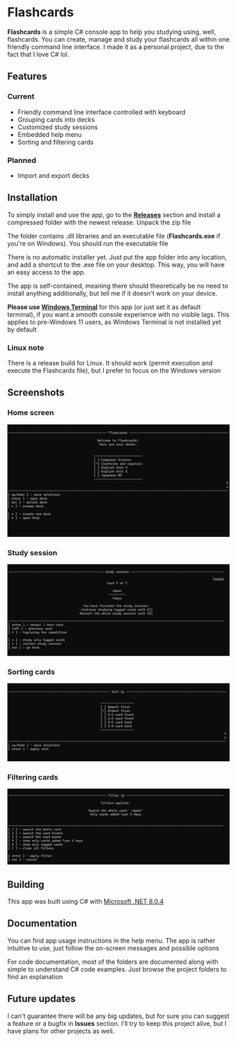 # Flashcards
**Flashcards** is a simple C# console app to help you studying using, well, flashcards. You can create, manage and study your flashcards all within one friendly command line interface. I made it as a personal project, due to the fact that I love C# lol.

## Features

### Current ###
- Friendly command line interface controlled with keyboard
- Grouping cards into decks
- Customized study sessions
- Embedded help menu
- Sorting and filtering cards
### Planned ###
- Import and export decks

## Installation ##
To simply install and use the app, go to the [**Releases**](https://github.com/creeper82/Flashcards/releases) section and install a compressed folder with the newest release. Unpack the zip file

The folder contains .dll libraries and an executable file (**Flashcards.exe** if you're on Windows). You should run the executable file

There is no automatic installer yet. Just put the app folder into any location, and add a shortcut to the .exe file on your desktop. This way, you will have an easy access to the app.

The app is self-contained, meaning there should theoretically be no need to install anything additionally, but tell me if it doesn't work on your device.

**Please use [Windows Terminal](https://apps.microsoft.com/detail/9N0DX20HK701)** for this app (or just set it as default terminal), if you want a smooth console experience with no visible lags. This applies to pre-Windows 11 users, as Windows Terminal is not installed yet by default

### Linux note ###
There is a release build for Linux. It should work (permit execution and execute the Flashcards file), but I prefer to focus on the Windows version

## Screenshots ##
### Home screen ###
![App menu](screenshots/menu.png)
### Study session ###
![Study session menu](screenshots/studysession.png)
### Sorting cards ###
![Sorting menu](screenshots/sorting.png)
### Filtering cards ###
![Filtering menu](screenshots/filtering.png)

## Building ##
This app was built using C# with [Microsoft .NET 8.0.4](https://dotnet.microsoft.com/en-us/download)

## Documentation ##
You can find app usage instructions in the help menu. The app is rather intuitive to use, just follow the on-screen messages and possible options

For code documentation, most of the folders are documented along with simple to understand C# code examples. Just browse the project folders to find an explanation

## Future updates ##
I can't guarantee there will be any big updates, but for sure you can suggest a feature or a bugfix in **Issues** section. I'll try to keep this project alive, but I have plans for other projects as well.
